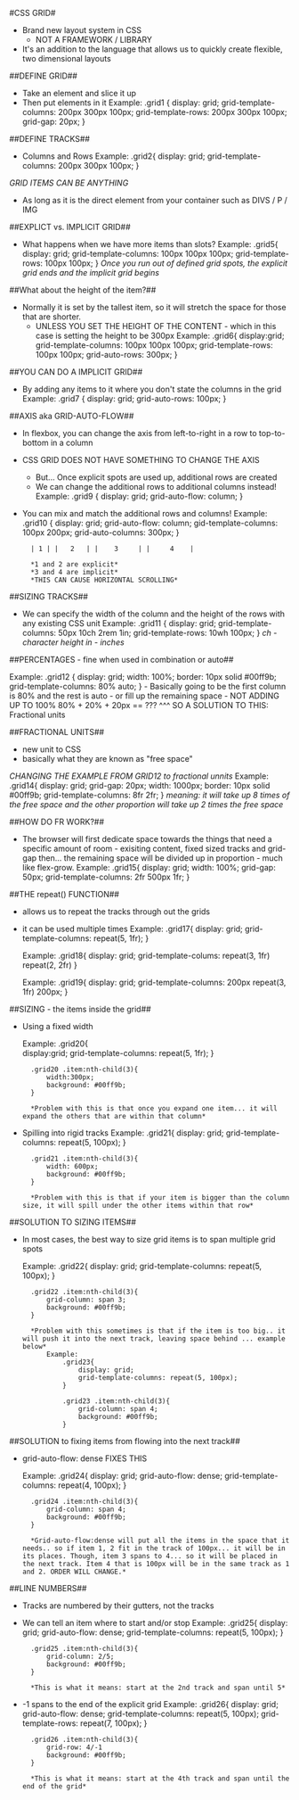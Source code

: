 #CSS GRID# 
- Brand new layout system in CSS 
	- NOT A FRAMEWORK / LIBRARY 
- It's an addition to the language that allows us to quickly create flexible, two dimensional layouts 

##DEFINE GRID## 
- Take an element and slice it up 
- Then put elements in it 
	Example: 
		.grid1 { 
			display: grid; 
			grid-template-columns: 200px 300px 100px;
			grid-template-rows: 200px 300px 100px;
			grid-gap: 20px;
		}

##DEFINE TRACKS## 
- Columns and Rows 
	Example: 
		.grid2{
			display: grid; 
			grid-template-columns: 200px 300px 100px;
		}

*GRID ITEMS CAN BE ANYTHING*
- As long as it is the direct element from your container such as DIVS / P / IMG 

##EXPLICT vs. IMPLICIT GRID##
- What happens when we have more items than slots? 
	Example: 
		.grid5{
			display: grid; 
			grid-template-columns: 100px 100px 100px; 
			grid-template-rows: 100px 100px; 
		}
	*Once you run out of defined grid spots, the explicit grid ends and the implicit grid begins*

##What about the height of the item?##
- Normally it is set by the tallest item, so it will stretch the space for those that are shorter. 
	- UNLESS YOU SET THE HEIGHT OF THE CONTENT - which in this case is setting the height to be 300px
		Example:
			.grid6{ 
				display:grid; 
				grid-template-columns: 100px 100px 100px; 
				grid-template-rows: 100px 100px; 
				grid-auto-rows: 300px; 
			}

##YOU CAN DO A IMPLICIT GRID## 
- By adding any items to it where you don't state the columns in the grid 
	Example: 
		.grid7 {
			display: grid; 
			grid-auto-rows: 100px;
		}

##AXIS aka GRID-AUTO-FLOW## 
- In flexbox, you can change the axis from left-to-right in a row to top-to-bottom in a column 
- CSS GRID DOES NOT HAVE SOMETHING TO CHANGE THE AXIS 
	- But... Once explicit spots are used up, additional rows are created 
	- We can change the additional rows to additional columns instead!
		Example: 
			.grid9 {
				display: grid; 
				grid-auto-flow: column; 
			}

- You can mix and match the additional rows and columns!
	Example: 
		.grid10 {
			display: grid; 
			grid-auto-flow: column; 
			gid-template-columns: 100px 200px; 
			grid-auto-columns: 300px; 
		}

		| 1 | |   2   | |    3     | |     4    | 

		*1 and 2 are explicit* 
		*3 and 4 are implicit* 
		*THIS CAN CAUSE HORIZONTAL SCROLLING* 

##SIZING TRACKS##
- We can specify the width of the column and the height of the rows with any existing CSS unit 
	Example: 
		.grid11 {
			display: grid;
			grid-template-columns: 50px 10ch 2rem 1in; 
			grid-template-rows: 10wh 100px; 
		}
			*ch - character height* 
			*in - inches* 

##PERCENTAGES - fine when used in combination or auto## 

Example: 
	.grid12 {
		display: grid; 
		width: 100%; 
		border: 10px solid #00ff9b; 
		grid-template-columns: 80% auto; 
	}
		- Basically going to be the first column is 80% and the rest is auto - or fill up the remaining space 
		- NOT ADDING UP TO 100% 
			80% + 20% + 20px == ??? 
^^^ SO A SOLUTION TO THIS: Fractional units 

##FRACTIONAL UNITS## 
- new unit to CSS 
- basically what they are known as "free space"

*CHANGING THE EXAMPLE FROM GRID12 to fractional unnits* 
	Example: 
		.grid14{
			display: grid; 
			grid-gap: 20px;
			width: 1000px;
			border: 10px solid #00ff9b; 
			grid-template-columns: 8fr 2fr; 
		}
		*meaning: it will take up 8 times of the free space and the other proportion will take up 2 times the free space* 

##HOW DO FR WORK?##
- The browser will first dedicate space towards the things that need a specific amount of room - exisiting content, fixed sized tracks and grid-gap then... the remaining space will be divided up in proportion - much like flex-grow.
	Example: 
		.grid15{
			display: grid; 
			width: 100%; 
			grid-gap: 50px; 
			grid-template-columns: 2fr 500px 1fr; 
		}

##THE repeat() FUNCTION## 
- allows us to repeat the tracks through out the grids 
- it can be used multiple times 
	Example: 
		.grid17{
			display: grid; 
			grid-template-columns: repeat(5, 1fr);
		}

	Example: 
		.grid18{
			display: grid;
			grid-template-colums: repeat(3, 1fr) repeat(2, 2fr)
		}

	Example:
		.grid19{
			display: grid;
			grid-template-columns: 200px repeat(3, 1fr) 200px; 
		}

##SIZING - the items inside the grid## 
- Using a fixed width 

	Example: 
		.grid20{	
			display:grid; 
			grid-template-columns: repeat(5, 1fr);
		}

		.grid20 .item:nth-child(3){
			width:300px;
			background: #00ff9b; 
		}

		*Problem with this is that once you expand one item... it will expand the others that are within that column* 

- Spilling into rigid tracks 
	Example: 
		.grid21{ 
			display: grid; 
			grid-template-columns: repeat(5, 100px); 
		}

		.grid21 .item:nth-child(3){
			width: 600px; 
			background: #00ff9b;
		}

		*Problem with this is that if your item is bigger than the column size, it will spill under the other items within that row* 

##SOLUTION TO SIZING ITEMS##
- In most cases, the best way to size grid items is to span multiple grid spots 

	Example: 
		.grid22{
			display: grid; 
			grid-template-columns: repeat(5, 100px);
		}

		.grid22 .item:nth-child(3){
			grid-column: span 3;
			background: #00ff9b;
		}

		*Problem with this sometimes is that if the item is too big.. it will push it into the next track, leaving space behind ... example below* 
			Example: 
				.grid23{ 
					display: grid; 
					grid-template-columns: repeat(5, 100px);
				}

				.grid23 .item:nth-child(3){
					grid-column: span 4; 
					background: #00ff9b;
				}

##SOLUTION to fixing items from flowing into the next track##
- grid-auto-flow: dense FIXES THIS 

	Example: 
		.grid24{ 
			display: grid;
			grid-auto-flow: dense;
			grid-template-columns: repeat(4, 100px);
		}

		.grid24 .item:nth-child(3){
			grid-column: span 4;
			background: #00ff9b;
		}

		*Grid-auto-flow:dense will put all the items in the space that it needs.. so if item 1, 2 fit in the track of 100px... it will be in its places. Though, item 3 spans to 4... so it will be placed in the next track. Item 4 that is 100px will be in the same track as 1 and 2. ORDER WILL CHANGE.* 

##LINE NUMBERS##
- Tracks are numbered by their gutters, not the tracks 

- We can tell an item where to start and/or stop 
	Example: 
		.grid25{
			display: grid; 
			grid-auto-flow: dense;
			grid-template-columns: repeat(5, 100px);
		}

		.grid25 .item:nth-child(3){
			grid-column: 2/5; 
			background: #00ff9b;
		}

		*This is what it means: start at the 2nd track and span until 5* 

- -1 spans to the end of the explicit grid 
	Example: 
		.grid26{
			display: grid; 
			grid-auto-flow: dense;
			grid-template-columns: repeat(5, 100px);
			grid-template-rows: repeat(7, 100px);
		}

		.grid26 .item:nth-child(3){
			grid-row: 4/-1
			background: #00ff9b;
		}

		*This is what it means: start at the 4th track and span until the end of the grid* 
